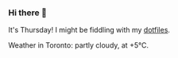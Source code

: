 ### Hi there :wave:

It's Thursday! I might be fiddling with my [dotfiles](https://github.com/bewuethr/dotfiles).

Weather in Toronto: partly cloudy, at +5°C.
